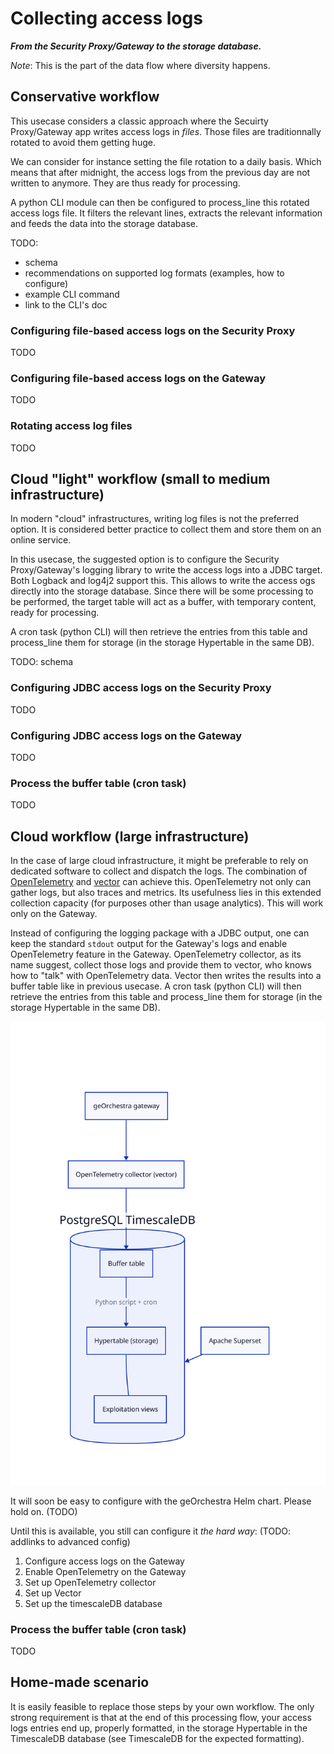 # Collecting access logs

_**From the Security Proxy/Gateway to the storage database.**_


_Note_: This is the part of the data flow where diversity happens.



## Conservative workflow

This usecase considers a classic approach where the Secuirty Proxy/Gateway app writes access logs in *files*. Those files are traditionnally rotated to avoid them getting huge.

We can consider for instance setting the file rotation to a daily basis. Which means that after midnight, the access logs from the previous day are not written to anymore. They are thus ready for processing.

A python CLI module can then be configured to process_line this rotated access logs file. It filters the relevant lines, extracts the relevant information and feeds the data into the storage database.

TODO:
- schema
- recommendations on supported log formats (examples, how to configure)
- example CLI command
- link to the CLI's doc

### Configuring file-based access logs on the Security Proxy
TODO

### Configuring file-based access logs on the Gateway
TODO

### Rotating access log files
TODO

## Cloud "light" workflow (small to medium infrastructure)
In modern "cloud" infrastructures, writing log files is not the preferred option. It is considered better practice to collect them and store them on an online service.

In this usecase, the suggested option is to configure the Security Proxy/Gateway's logging library to write the access logs into a JDBC target. Both Logback and log4j2 support this. This allows to write the access ogs directly into the storage database. Since there will be some processing to be performed, the target table will act as a buffer, with temporary content, ready for processing.

A cron task (python CLI) will then retrieve the entries from this table and process_line them for storage (in the storage Hypertable in the same DB).

TODO: schema

### Configuring JDBC access logs on the Security Proxy
TODO

### Configuring JDBC access logs on the Gateway
TODO

### Process the buffer table (cron task)
TODO


## Cloud workflow (large infrastructure)

In the case of large cloud infrastructure, it might be preferable to rely on dedicated software to collect and dispatch the logs. The combination of [OpenTelemetry](https://opentelemetry.io/) and [vector](https://vector.dev/) can achieve this. OpenTelemetry not only can gather logs, but also traces and metrics. Its usefulness lies in this extended collection capacity (for purposes other than usage analytics).
This will work only on the Gateway.

Instead of configuring the logging package with a JDBC output, one can keep the standard `stdout` output for the Gateway's logs and enable OpenTelemetry feature in the Gateway.
OpenTelemetry collector, as its name suggest, collect those logs and provide them to vector, who knows how to "talk" with OpenTelemetry data. Vector then writes the results into a buffer table like in previous usecase.
A cron task (python CLI) will then retrieve the entries from this table and process_line them for storage (in the storage Hypertable in the same DB).


![workflow](../../d2/workflow_cloud.svg)

It will soon be easy to configure with the geOrchestra Helm chart. Please hold on. (TODO)

Until this is available, you still can configure it _the hard way_:
(TODO: addlinks to advanced config)

1. Configure access logs on the Gateway
2. Enable OpenTelemetry on the Gateway
3. Set up OpenTelemetry collector
4. Set up Vector
5. Set up the timescaleDB database


### Process the buffer table (cron task)
TODO


## Home-made scenario

It is easily feasible to replace those steps by your own workflow. The only strong requirement is that at the end of this processing flow, your access logs entries end up, properly formatted, in the storage Hypertable in the TimescaleDB database (see TimescaleDB for the expected formatting).
